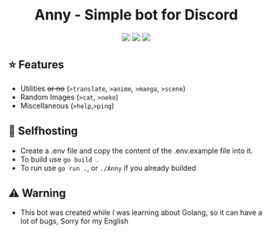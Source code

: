 <h1 align="center">Anny - Simple bot for Discord</h1>
<p align="center">
<a href="https://github.com/ItsClairton/Anny/issues"><img src="https://img.shields.io/github/issues/ItsClairton/Anny?style=flat-square"></a>
<a href="./LICENSE"><img src="https://img.shields.io/github/license/ItsClairton/Anny?style=flat-square"></a>
<a href="https://github.com/ItsClairton/Anny/actions"><img src="https://img.shields.io/github/workflow/status/ItsClairton/Anny/Build?style=flat-square"></a>
</p>

## ⭐ Features
- Utilities ~~or no~~ (`>translate`, `>anime`, `>manga`, `>scene`)
- Random Images (`>cat`, `>neko`)
- Miscellaneous (`>help`,`>ping`)

## 🚀 Selfhosting
- Create a .env file and copy the content of the .env.example file into it.
- To build use `go build .`
- To run use `go run .`, or `./Anny` if you already builded

## ⚠️ Warning
- This bot was created while I was learning about Golang, so it can have a lot of bugs, Sorry for my English